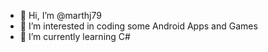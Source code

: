 - 👋 Hi, I’m @marthj79
- 👀 I’m interested in coding some Android Apps and Games
- 🌱 I’m currently learning C#

<!---
marthj79/marthj79 is a ✨ special ✨ repository because its `README.md` (this file) appears on your GitHub profile.
You can click the Preview link to take a look at your changes.
--->
